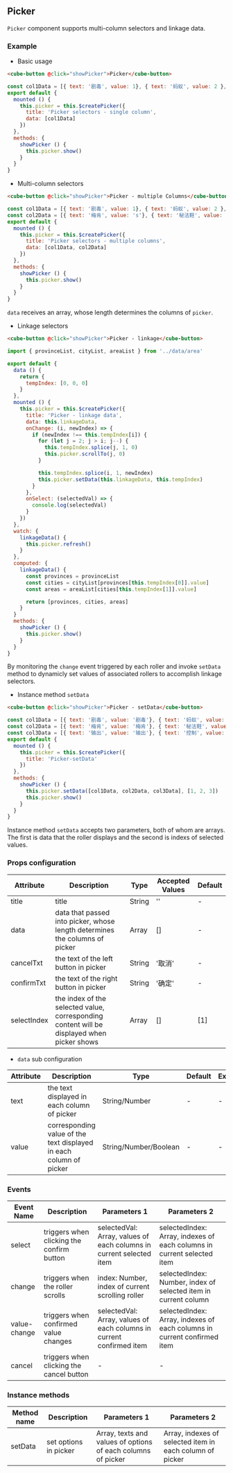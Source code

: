 ## Picker

`Picker` component supports multi-column selectors and linkage data.

### Example

- Basic usage

```html
<cube-button @click="showPicker">Picker</cube-button>
```
```js
const col1Data = [{ text: '剧毒', value: 1}, { text: '蚂蚁', value: 2 }, { text: '幽鬼', value: 2 }]
export default {
  mounted () {
    this.picker = this.$createPicker({
      title: 'Picker selectors - single column',
      data: [col1Data]
    })
  },
  methods: {
    showPicker () {
      this.picker.show()
    }
  }
}
```

- Multi-column selectors

```html
<cube-button @click="showPicker">Picker - multiple Columns</cube-button>
```
```js
const col1Data = [{ text: '剧毒', value: 1}, { text: '蚂蚁', value: 2 }, { text: '幽鬼', value: 3 }]
const col2Data = [{ text: '梅肯', value: 's'}, { text: '秘法鞋', value: 'ss' }, { text: '假腿', value: 'sss' }, { text: '飞鞋', value: 'ssss' }, { text: '辉耀', value: 'sssss' }, { text: '金箍棒', value: 'ssssss' }]
export default {
  mounted () {
    this.picker = this.$createPicker({
      title: 'Picker selectors - multiple columns',
      data: [col1Data, col2Data]
    })
  },
  methods: {
    showPicker () {
      this.picker.show()
    }
  }
}
```

`data` receives an array, whose length determines the columns of `picker`.

- Linkage selectors

```html
<cube-button @click="showPicker">Picker - linkage</cube-button>
```
```js
import { provinceList, cityList, areaList } from '../data/area'

export default {
  data () {
    return {
      tempIndex: [0, 0, 0]
    }
  },
  mounted () {
    this.picker = this.$createPicker({
      title: 'Picker - linkage data',
      data: this.linkageData,
      onChange: (i, newIndex) => {
        if (newIndex !== this.tempIndex[i]) {
          for (let j = 2; j > i; j--) {
            this.tempIndex.splice(j, 1, 0)
            this.picker.scrollTo(j, 0)
          }

          this.tempIndex.splice(i, 1, newIndex)
          this.picker.setData(this.linkageData, this.tempIndex)
        }
      },
      onSelect: (selectedVal) => {
        console.log(selectedVal)
      }
    })
  },
  watch: {
    linkageData() {
      this.picker.refresh()
    }
  },
  computed: {
    linkageData() {
      const provinces = provinceList
      const cities = cityList[provinces[this.tempIndex[0]].value]
      const areas = areaList[cities[this.tempIndex[1]].value]

      return [provinces, cities, areas]
    }
  }
  methods: {
    showPicker () {
      this.picker.show()
    }
  }
}
```

By monitoring the `change` event triggered by each roller and invoke `setData` method to dynamicly set values of associated rollers to accomplish linkage selectors.

- Instance method `setData`

```html
<cube-button @click="showPicker">Picker - setData</cube-button>
```
```js
const col1Data = [{ text: '剧毒', value: '剧毒'}, { text: '蚂蚁', value: '蚂蚁' }, { text: '幽鬼', value: '幽鬼' }]
const col2Data = [{ text: '梅肯', value: '梅肯'}, { text: '秘法鞋', value: '秘法鞋' }, { text: '假腿', value: '假腿' }, { text: '飞鞋', value: '飞鞋' }, { text: '辉耀', value: '辉耀' }, { text: '金箍棒', value: '金箍棒' }]
const col3Data = [{ text: '输出', value: '输出'}, { text: '控制', value: '控制' }, { text: '核心', value: '核心' }, { text: '爆发', value: '爆发'}, { text: '辅助', value: '辅助' }]
export default {
  mounted () {
    this.picker = this.$createPicker({
      title: 'Picker-setData'
    })
  },
  methods: {
    showPicker () {
      this.picker.setData([col1Data, col2Data, col3Data], [1, 2, 3])
      this.picker.show()
    }
  }
}
```

Instance method `setData` accepts two parameters, both of whom are arrays. The first is data that the roller displays and the second is indexs of selected values.

### Props configuration

| Attribute | Description | Type | Accepted Values | Default |
| - | - | - | - | - |
| title | title | String | '' | - |
| data | data that passed into picker, whose length determines the columns of picker | Array | [] | - |
| cancelTxt | the text of the left button in picker | String | '取消' | - |
| confirmTxt | the text of the right button in picker | String | '确定' | - |
| selectIndex | the index of the selected value, corresponding content will be displayed when picker shows | Array | [] | [1] |

* `data` sub configuration

| Attribute | Description | Type  | Default | Example |
| - | - | - | - | - |
| text | the text displayed in each column of picker | String/Number | - | - |
| value | corresponding value of the text displayed in each column of picker | String/Number/Boolean | - | - |

### Events

| Event Name | Description | Parameters 1 | Parameters 2 |
| - | - | - | - |
| select | triggers when clicking the confirm button | selectedVal: Array, values of each columns in current selected item | selectedIndex: Array, indexes of each columns in current selected item |
| change | triggers when the roller scrolls | index: Number, index of current scrolling roller | selectedIndex: Number, index of selected item in current column |
| value-change | triggers when confirmed value changes| selectedVal: Array, values of each columns in current confirmed item | selectedIndex: Array, indexes of each columns in current confirmed item |
| cancel | triggers when clicking the cancel button | - | - |

### Instance methods

| Method name | Description | Parameters 1 | Parameters 2 |
| - | - | - | - |
| setData | set options in picker| Array, texts and values of options of each columns of picker | Array, indexes of selected item in each column of picker |
